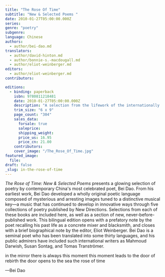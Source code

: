 ```yaml
---
title: "The Rose Of Time"
subtitle: "New & Selected Poems "
date: 2010-01-27T05:00:00.000Z
series:
genre: "poetry"
subgenre:
language: Chinese
authors:
  - author/bei-dao.md
translators:
  - author/david-hinton.md
  - author/bonnie-s.-macdougall.md
  - author/eliot-weinberger.md
editors:
  - author/eliot-weinberger.md
contributors:

editions:
  - binding: paperback
    isbn: 9780811218481
    date: 2010-01-27T05:00:00.000Z
    description: "A selection from the lifework of the internationally renowned poet Bei Dao, who is _like reading Chekhov or Turgenev reflected in a porcelain bowl_ (_The Times_ [London]). "
    trim_size: "6 x 9"
    page_count: "304"
    sales_data:
      forsale: true
      saleprice:
      shipping_weight:
      price_us: 16.95
      price_cn: 21.00
    contributors:
    cover_image: "/The_Rose_Of_Time.jpg"
featured_image:
  file:
draft: false
_slug: in-the-rose-of-time
---
```


_The Rose of Time: New & Selected Poems_ presents a glowing selection of poetry by contemporary China's most celebrated poet, Bei Dao. From his earliest work, Bei Dao developed a wholly original poetic language composed of mysterious and arresting images tuned to a distinctive musical key—a music that has continued to develop in innovative ways through five collections of poetry published by New Directions. Selections from each of these books are included here, as well as a section of new, never-before-published work. This bilingual edition opens with a prefatory note by the poet recalling his past life as a concrete mixer and blacksmith, and closes with a brief biographical note by the editor, Eliot Weinberger. Bei Dao is a seminal poet who has been translated into some thirty languages, and his public admirers have included such international writers as Mahmoud Darwish, Susan Sontag, and Tomas Tranströmer.

in the mirror there is always this moment
this moment leads to the door of rebirth
the door opens to the sea
the rose of time

—Bei Dao


